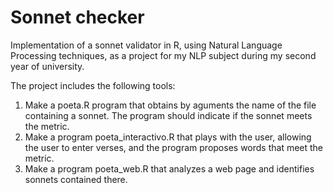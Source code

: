 # Sonnet checker
Implementation of a sonnet validator in R, using Natural Language Processing techniques, as a project for my NLP subject during my second year of university.

The project includes the following tools: 
1. Make a poeta.R program that obtains by aguments the name of the file containing a sonnet. The program should indicate if the sonnet meets the metric.
2. Make a program poeta_interactivo.R that plays with the user, allowing the user to enter verses, and the program proposes words that meet the metric.
3. Make a program poeta_web.R that analyzes a web page and identifies sonnets contained there.
